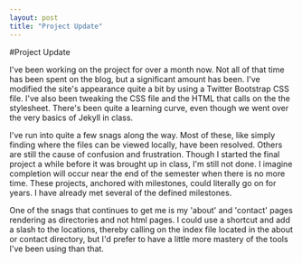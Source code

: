 ```yaml
---
layout: post
title: "Project Update"
---
```


#Project Update

I've been working on the project for over a month now. Not all of that time has been spent on the blog, but a significant amount has been. I've modified the site's appearance quite a bit by using a Twitter Bootstrap CSS file. I've also been tweaking the CSS file and the HTML that calls on the the stylesheet. There's been quite a learning curve, even though we went over the very basics of Jekyll in class.

I've run into quite a few snags along the way. Most of these, like simply finding where the files can be viewed locally, have been resolved. Others are still the cause of confusion and frustration. Though I started the final project a while before it was brought up in class, I'm still not done. I imagine completion will occur near the end of the semester when there is no more time. These projects, anchored with milestones, could literally go on for years. I have already met several of the defined milestones.

One of the snags that continues to get me is my 'about' and 'contact' pages rendering as directories and not html pages. I could use a shortcut and add a slash to the locations, thereby calling on the index file located in the about or contact directory, but I'd prefer to have a little more mastery of the tools I've been using than that.
